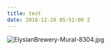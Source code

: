 ```yaml
---
title: test
date: 2018-12-28 05:52:00 Z
---
```


![ElysianBrewery-Mural-8304.jpg](/uploads/ElysianBrewery-Mural-8304.jpg)